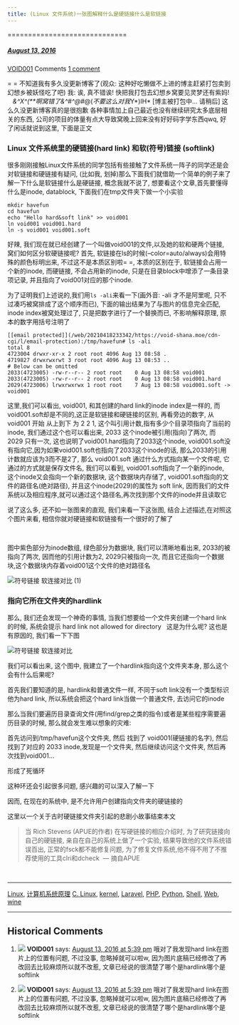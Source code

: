 ```yaml
---
title: (Linux 文件系统)一张图解释什么是硬链接什么是软链接
---
```

=============================



#####  [August 13, 2016](https://web.archive.org/web/20210418233342/https://void-shana.moe/linux/%e4%b8%80%e5%bc%a0%e5%9b%be%e8%a7%a3%e9%87%8a%e4%bb%80%e4%b9%88%e6%98%af%e7%a1%ac%e9%93%be%e6%8e%a5%e4%bb%80%e4%b9%88%e6%98%af%e8%bd%af%e9%93%be%e6%8e%a5.html "5:32 pm") 
[VOID001](https://web.archive.org/web/20210418233342/https://void-shana.moe/author/void001 "View all posts by VOID001") Comments  [1 comment](https://web.archive.org/web/20210418233342/https://void-shana.moe/linux/%e4%b8%80%e5%bc%a0%e5%9b%be%e8%a7%a3%e9%87%8a%e4%bb%80%e4%b9%88%e6%98%af%e7%a1%ac%e9%93%be%e6%8e%a5%e4%bb%80%e4%b9%88%e6%98%af%e8%bd%af%e9%93%be%e6%8e%a5.html#comments)





= = 不知道我有多久没更新博客了(观众: 这种好吃懒做不上进的博主赶紧打包卖到幻想乡被妖怪吃了吧) 我: 诶, 真不错诶! 快把我打包去幻想乡窝要见灵梦还有紫妈!    *&^X^(**啊窝错了&^#^@*#@(*不要这么对我*Y*)IH* [博主被打包中… 请稍后] 这么久没更新博客真的是很抱歉 各种事情加上自己最近也没有继续研究太多底层相关的东西, 公司的项目的体量有点大导致窝晚上回来没有好好码字学东西qwq, 好了闲话就说到这里, 下面是正文


### Linux 文件系统里的硬链接(hard link) 和软(符号)链接 (softlink)


很多刚刚接触Linux文件系统的同学包括有些接触了文件系统一阵子的同学还是会对软链接和硬链接有疑问, (比如我, 划掉)那么下面我们就借助一个简单的例子来了解一下什么是软链接什么是硬链接, 概念我就不说了, 想要看这个文章,首先要懂得什么是inode, datablock, 下面我们在tmp文件夹下做一个小实验



```
mkdir havefun
cd havefun
echo "Hello hard&soft link" >> void001
ln void001 void001.hard
ln -s void001 void001.soft
```

好辣, 我们现在就已经创建了一个叫做void001的文件,以及她的软和硬两个链接, 窝们如何区分软硬链接呢? 首先, 软链接在ls的时候(–color=auto/always)会用特殊的颜色标明出来, 不过这不是本质区别啦= =, 本质的区别在于, 软链接会占用一个新的inode, 而硬链接, 不会占用新的inode, 只是在目录block中增添了一条目录项记录, 并且指向了void001对应的那个inode.


为了证明我们上述说的,我们用`ls -ali`来看一下(画外音: -ali 才不是阿里呢, 只不过凑巧被窝排成了这个顺序而已), 下面的输出结果为了与图片的信息完全匹配, inode index被窝处理过了, 只是把数字进行了一个替换而已, 不影响解释原理, 原本的数字用括号注明了



```
[[email protected]](/web/20210418233342/https://void-shana.moe/cdn-cgi/l/email-protection):/tmp/havefun# ls -ali
total 8
4723004 drwxr-xr-x 2 root root 4096 Aug 13 08:58 .
4719827 drwxrwxrwt 3 root root 4096 Aug 13 08:53 ..
# Below can be omitted
2033(4723005) -rw-r--r-- 2 root root    0 Aug 13 08:58 void001
2033(4723005) -rw-r--r-- 2 root root    0 Aug 13 08:58 void001.hard
2029(4723006) lrwxrwxrwx 1 root root    7 Aug 13 08:58 void001.soft -> void001

```

这里,我们可以看出, void001, 和其创建的hard link的inode index是一样的, 而void001.soft却是不同的,这正是软链接和硬链接的区别, 再看旁边的数字, 从void001 开始 从上到下 为 2 2 1, 这个叫引用计数,指有多少个目录项指向了当前的inode, 我们通过这个也可以看出来, 2033 这个inode被引用(指向)了两次, 而 2029 只有一次, 这也说明了void001.hard指向了2033这个inode, void001.soft没有指向它,因为如果void001.soft也指向了2033这个inode的话, 那么2033的引用计数就应该为3而不是2了, 那么 void001.soft 通过什么方式指向某一个文件呢, 它通过的方式就是保存文件名, 我们可以看到, void001.soft指向了一个新的inode, 这个inode又会指向一个新的数据块, 这个数据块内存储了, void001.soft指向的文件的路径名(绝对路径), 并且这个inode(2029)的属性为 soft link, 因而我们的文件系统以及相应程序,就可以通过这个路径名,再次找到那个文件的inode并且读取它


说了这么多, 还不如一张图来的直观, 我们来看一下这张图, 结合上述描述,在对照这个图片来看, 相信你就对硬链接和软链接有一个很好的了解了


 


图中紫色部分为inode数组, 绿色部分为数据块, 我们可以清晰地看出来, 2033的被指向了两次, 因而他的引用计数为2, 2029只被指向一次, 而且它还指向一个数据块,这个数据块内存着void001这个文件的绝对路径名


![符号链接 软连接对比 (1)](https://web.archive.org/web/20210418233342im_/https://voidisprogramer.com/wp-content/uploads/2016/08/符号链接-软连接对比-1.jpeg)


### 指向它所在文件夹的hardlink


那么, 我们还会发现一个神奇的事情, 当我们想要给一个文件夹创建一个hard link的时候, 系统会提示 hard link not allowed for directory   这是为什么呢? 这也是有原因的, 我们看一下下图


![符号链接 软连接对比](https://web.archive.org/web/20210418233342im_/https://voidisprogramer.com/wp-content/uploads/2016/08/符号链接-软连接对比.jpeg)


我们可以看出来, 这个图中, 我建立了一个hardlink指向这个文件夹本身, 那么这个会有什么后果呢?


首先我们要知道的是, hardlink和普通文件一样, 不同于soft link没有一个类型标识他为hard link, 所以系统会把这个hard link当做一个普通文件, 去访问它的inode


那么当我们要遍历目录查询文件(用find/grep之类的指令)或者是某些程序需要遍历目录的时候, 那么就会发生难以想象的灾难:


首先访问到/tmp/havefun这个文件夹, 然后 找到了 void001(硬链接的名字), 然后找到了对应的 2033 inode,发现是一个文件夹, 然后继续访问这个文件夹, 然后再次找到void001…


形成了死循环


这种环还会引起很多问题, 感兴趣的可以深入了解一下


因而, 在现在的系统中, 是不允许用户创建指向文件夹的硬链接的


这里以一个关于古时硬链接文件夹引起的悲剧小故事结束本文



> 当 Rich Stevens (APUE的作者) 在写硬链接的相应介绍时, 为了研究链接向自己的硬链接, 亲自在自己的系统上做了一个实验, 结果导致他的文件系统错误百出, 正常的fsck都不能修复问题, 为了修复文件系统,他不得不用了不推荐使用的工具clri和dcheck  — 摘自APUE
> 
> 


 






---


[Linux](https://web.archive.org/web/20210418233342/https://void-shana.moe/category/linux), [计算机系统原理](https://web.archive.org/web/20210418233342/https://void-shana.moe/category/%e8%ae%a1%e7%ae%97%e6%9c%ba%e7%b3%bb%e7%bb%9f%e5%8e%9f%e7%90%86) [C. Linux](https://web.archive.org/web/20210418233342/https://void-shana.moe/tag/c-linux), [kernel](https://web.archive.org/web/20210418233342/https://void-shana.moe/tag/kernel), [Laravel](https://web.archive.org/web/20210418233342/https://void-shana.moe/tag/laravel), [PHP](https://web.archive.org/web/20210418233342/https://void-shana.moe/tag/php), [Python](https://web.archive.org/web/20210418233342/https://void-shana.moe/tag/python), [Shell](https://web.archive.org/web/20210418233342/https://void-shana.moe/tag/shell), [Web](https://web.archive.org/web/20210418233342/https://void-shana.moe/tag/web), [wine](https://web.archive.org/web/20210418233342/https://void-shana.moe/tag/wine) 






------------------------
## Historical Comments
1. ![](https://web.archive.org/web/20210418233342im_/https://secure.gravatar.com/avatar/5612f7d51961a8e49efb43a5e4cf18a6?s=50&d=identicon&r=g) **VOID001** says: 
[August 13, 2016 at 5:39 pm](https://web.archive.org/web/20210418233342/https://void-shana.moe/linux/%e4%b8%80%e5%bc%a0%e5%9b%be%e8%a7%a3%e9%87%8a%e4%bb%80%e4%b9%88%e6%98%af%e7%a1%ac%e9%93%be%e6%8e%a5%e4%bb%80%e4%b9%88%e6%98%af%e8%bd%af%e9%93%be%e6%8e%a5.html#comment-148)
哦对了我发现hard link在图片上的位置有问题, 不过没事, 忽略掉就可以啦w, 因为图片底稿已经修改了再改回去比较麻烦所以就不改惹, 文章已经说的很清楚了哪个是hardlink哪个是softlink


1. ![](https://web.archive.org/web/20210418233342im_/https://secure.gravatar.com/avatar/5612f7d51961a8e49efb43a5e4cf18a6?s=50&d=identicon&r=g) **VOID001** says: 
[August 13, 2016 at 5:39 pm](https://web.archive.org/web/20210418233342/https://void-shana.moe/linux/%e4%b8%80%e5%bc%a0%e5%9b%be%e8%a7%a3%e9%87%8a%e4%bb%80%e4%b9%88%e6%98%af%e7%a1%ac%e9%93%be%e6%8e%a5%e4%bb%80%e4%b9%88%e6%98%af%e8%bd%af%e9%93%be%e6%8e%a5.html#comment-148)
哦对了我发现hard link在图片上的位置有问题, 不过没事, 忽略掉就可以啦w, 因为图片底稿已经修改了再改回去比较麻烦所以就不改惹, 文章已经说的很清楚了哪个是hardlink哪个是softlink

            